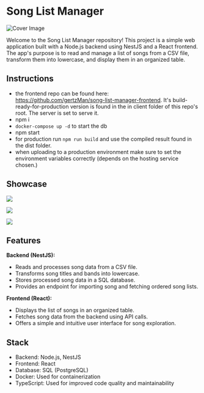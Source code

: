 # Song List Manager

<img src="https://res.cloudinary.com/dp2xkwxbk/image/upload/v1692280701/music_r3fvuy.jpg" alt="Cover Image"  />

Welcome to the Song List Manager repository! This project is a simple web application built with a Node.js backend using NestJS and a React frontend. The app's purpose is to read and manage a list of songs from a CSV file, transform them into lowercase, and display them in an organized table.

## Instructions

- the frontend repo can be found here: https://github.com/gertzMan/song-list-manager-frontend. It's build-ready-for-production version is found in the in client folder of this repo's root. The server is set to serve it.
- npm i
- `docker-compose up -d` to start the db
- npm start
- for production run `npm run build` and use the compiled result found in the dist folder.
- when uploading to a production environment make sure to set the environment variables correctly (depends on
  the hosting service chosen.)

## Showcase

![](https://res.cloudinary.com/dp2xkwxbk/image/upload/v1692382959/1_t57dzv.png)

![](https://res.cloudinary.com/dp2xkwxbk/image/upload/v1692383681/2_xxrgem.png)

![](https://res.cloudinary.com/dp2xkwxbk/image/upload/v1692383680/3_nckp2g.png)

## Features

**Backend (NestJS):**

- Reads and processes song data from a CSV file.
- Transforms song titles and bands into lowercase.
- Stores processed song data in a SQL database.
- Provides an endpoint for importing song and fetching ordered song lists.

**Frontend (React):**

- Displays the list of songs in an organized table.
- Fetches song data from the backend using API calls.
- Offers a simple and intuitive user interface for song exploration.

## Stack

- Backend: Node.js, NestJS
- Frontend: React
- Database: SQL (PostgreSQL)
- Docker: Used for containerization
- TypeScript: Used for improved code quality and maintainability
